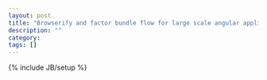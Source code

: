 ```yaml
---
layout: post
title: "Browserify and factor bundle flow for large scale angular application"
description: ""
category: 
tags: []
---
```

{% include JB/setup %}
